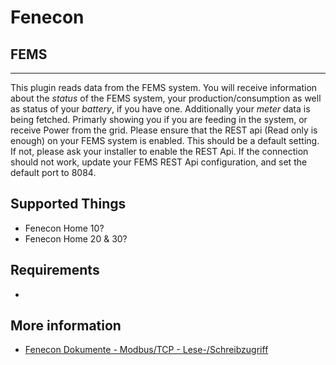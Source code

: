 # Fenecon
## FEMS
--------------------------------

This plugin reads data from the FEMS system.
You will receive information about the *status* of the FEMS system,
your production/consumption as well as status of your *battery*, if you have one.
Additionally your *meter* data is being fetched. Primarly showing you if you are feeding in the system,
or receive Power from the grid.
Please ensure that the REST api (Read only is enough) on your FEMS system is enabled.
This should be a default setting.
If not, please ask your installer to enable the REST Api.
If the connection should not work, update your FEMS REST Api configuration,
and set the default port to 8084.


## Supported Things

* Fenecon Home 10?
* Fenecon Home 20 & 30?

## Requirements

* 

## More information

* [Fenecon Dokumente - Modbus/TCP - Lese-/Schreibzugriff](https://docs.fenecon.de/de/_/latest/fems/fems-app/OEM_App_Modbus_TCP.html)